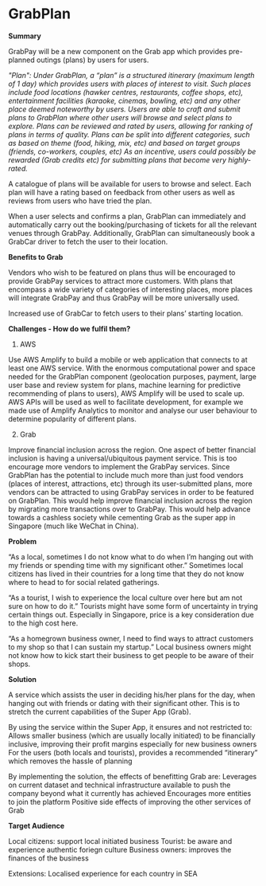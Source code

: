 # GrabPlan
__**Summary**__

GrabPay will be a new component on the Grab app which provides pre-planned outings (plans) by users for users.

_"Plan": 
Under GrabPlan, a “plan” is a structured itinerary (maximum length of 1 day) which provides users with places of interest to visit. Such places include food locations (hawker centres, restaurants, coffee shops, etc), entertainment facilities (karaoke, cinemas, bowling, etc) and any other place deemed noteworthy by users.
Users are able to craft and submit plans to GrabPlan where other users will browse and select plans to explore. Plans can be reviewed and rated by users, allowing for ranking of plans in terms of quality.
Plans can be split into different categories, such as based on theme (food, hiking, mix, etc) and based on target groups (friends, co-workers, couples, etc)
As an incentive, users could possibly be rewarded (Grab credits etc) for submitting plans that become very highly-rated._

A catalogue of plans will be available for users to browse and select. Each plan will have a rating based on feedback from other users as well as reviews from users who have tried the plan.

When a user selects and confirms a plan, GrabPlan can immediately and automatically carry out the booking/purchasing of tickets for all the relevant venues through GrabPay. Additionally, GrabPlan can simultaneously book a GrabCar driver to fetch the user to their location.

**Benefits to Grab**

Vendors who wish to be featured on plans thus will be encouraged to provide GrabPay services to attract more customers. With plans that encompass a wide variety of categories of interesting places, more places will integrate GrabPay and thus GrabPay will be more universally used.

Increased use of GrabCar to fetch users to their plans’ starting location.



**Challenges - How do we fulfil them?**
1. AWS

  Use AWS Amplify to build a mobile or web application that connects to at least one AWS service.
With the enormous computational power and space needed for the GrabPlan component (geolocation purposes, payment, large user base and review system for plans, machine learning for predictive recommending of plans to users), AWS Amplify will be used to scale up. AWS APIs will be used as well to facilitate development, for example we made use of Amplify Analytics to monitor and analyse our user behaviour to determine popularity of different plans.

2. Grab

  Improve financial inclusion across the region.
One aspect of better financial inclusion is having a universal/ubiquitous payment service. This is too encourage more vendors to implement the GrabPay services. Since GrabPlan has the potential to include much more than just food vendors (places of interest, attractions, etc) through its user-submitted plans, more vendors can be attracted to using GrabPay services in order to be featured on GrabPlan. This would help improve financial inclusion across the region by migrating more transactions over to GrabPay. This would help advance towards a cashless society while cementing Grab as the super app in Singapore (much like WeChat in China). 



__**Problem**__

“As a local, sometimes I do not know what to do when I’m hanging out with my friends or spending time with my significant other.”
Sometimes local citizens has lived in their countries for a long time that they do not know where to head to for social related gatherings.

“As a tourist, I wish to experience the local culture over here but am not sure on how to do it.”
Tourists might have some form of uncertainty in trying certain things out. Especially in Singapore, price is a key consideration due to the high cost here.

“As a homegrown business owner, I need to find ways to attract customers to my shop so that I can sustain my startup.”
Local business owners might not know how to kick start their business to get people to be aware of their shops.

__**Solution**__

A service which assists the user in deciding his/her plans for the day, when hanging out with friends or dating with their significant other. This is to stretch the current capabilities of the Super App (Grab).

By using the service within the Super App, it ensures and not restricted to:
Allows smaller business (which are usually locally initiated) to be financially inclusive, improving their profit margins especially for new business owners
For the users (both locals and tourists), provides a recommended “itinerary” which removes the hassle of planning

By implementing the solution, the effects of benefitting Grab are:
Leverages on current dataset and technical infrastructure available to push the company beyond what it currently has achieved
Encourages more entities to join the platform
Positive side effects of improving the other services of Grab

__**Target Audience**__

Local citizens: support local initiated business
Tourist: be aware and experience authentic foriegn culture
Business owners: improves the finances of the business

Extensions:
Localised experience for each country in SEA

